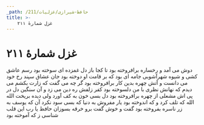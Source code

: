 ```yaml
---
_path: /حافظ-شیرازی/غزلیات/211
title: >-
    غزل شمارهٔ ۲۱۱
---
```

# غزل شمارهٔ ۲۱۱

دوش می آمد و رخساره برافروخته بود
تا کجا باز دل غمزده ای سوخته بود
رسم عاشق کشی و شیوه شهرآشوبی
جامه ای بود که بر قامت او دوخته بود
جان عشاق سپند رخ خود می دانست
و آتش چهره بدین کار برافروخته بود
گر چه می گفت که زارت بکشم می دیدم
که نهانش نظری با من دلسوخته بود
کفر زلفش ره دین می زد و آن سنگین دل
در پی اش مشعلی از چهره برافروخته بود
دل بسی خون به کف آورد ولی دیده بریخت
الله الله که تلف کرد و که اندوخته بود
یار مفروش به دنیا که بسی سود نکرد
آن که یوسف به زر ناسره بفروخته بود
گفت و خوش گفت برو خرقه بسوزان حافظ
یا رب این قلب شناسی ز که آموخته بود
